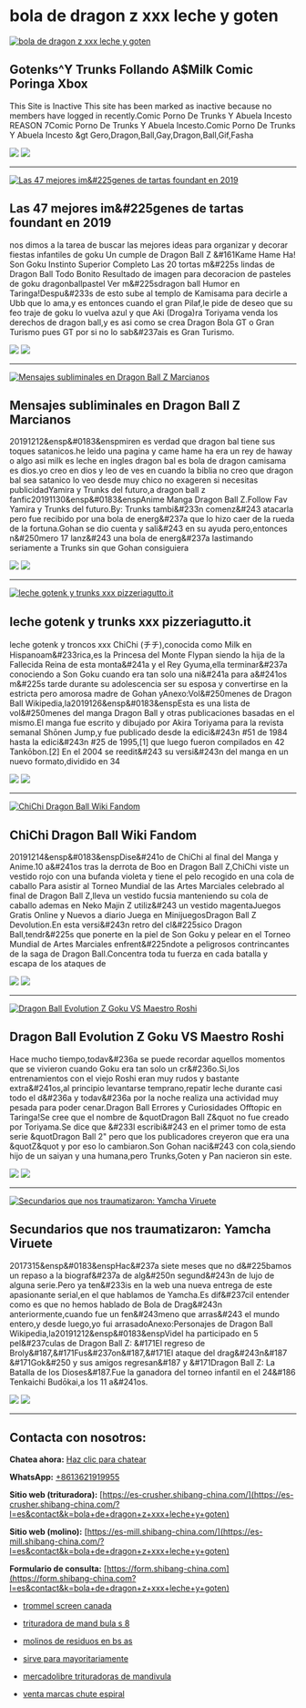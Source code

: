 # bola de dragon z xxx leche y goten

<a href="https://swt.shibang-china.com/?l=es&img&k=bola+de+dragon+z+xxx+leche+y+goten" target="_blank">![bola de dragon z xxx leche y goten](http://static.shibang-china.com/all-800x300/1002.jpg)</a>

## Gotenks^Y Trunks Follando A$Milk Comic Poringa Xbox
This Site is Inactive This site has been marked as inactive because no members have logged in recently.Comic Porno De Trunks Y Abuela Incesto REASON 7Comic Porno De Trunks Y Abuela Incesto.Comic Porno De Trunks Y Abuela Incesto &gt Gero,Dragon,Ball,Gay,Dragon,Ball,Gif,Fasha


<a href="https://whatsapp.shibangsoft.com/WhatsApp.php" target="_blank" title="WhatsApp">![](http://static.shibang-china.com/icon/whatsapp.png)</a> <a href="https://swt.shibang-china.com/?l=es&icon&k=bola+de+dragon+z+xxx+leche+y+goten" target="_blank">![](http://static.shibang-china.com/icon/chat-es.png)</a>

---

<a href="https://swt.shibang-china.com/?l=es&img&k=bola+de+dragon+z+xxx+leche+y+goten" target="_blank">![Las 47 mejores im&#225genes de tartas foundant en 2019](http://static.shibang-china.com/all-800x300/1295.jpg)</a>

## Las 47 mejores im&#225genes de tartas foundant en 2019
nos dimos a la tarea de buscar las mejores ideas para organizar y decorar fiestas infantiles de goku Un cumple de Dragon Ball Z &#161Kame Hame Ha! Son Goku Instinto Superior Completo Las 20 tortas m&#225s lindas de Dragon Ball Todo Bonito Resultado de imagen para decoracion de pasteles de goku dragonballpastel Ver m&#225sdragon ball Humor en Taringa!Despu&#233s de esto sube al templo de Kamisama para decirle a Ubb que lo ama,y es entonces cuando el gran Pilaf,le pide de deseo que su feo traje de goku lo vuelva azul y que Aki (Droga)ra Toriyama venda los derechos de dragon ball,y es asi como se crea Dragon Bola GT o Gran Turismo pues GT por si no lo sab&#237ais es Gran Turismo.


<a href="https://whatsapp.shibangsoft.com/WhatsApp.php" target="_blank" title="WhatsApp">![](http://static.shibang-china.com/icon/whatsapp.png)</a> <a href="https://swt.shibang-china.com/?l=es&icon&k=bola+de+dragon+z+xxx+leche+y+goten" target="_blank">![](http://static.shibang-china.com/icon/chat-es.png)</a>

---

<a href="https://swt.shibang-china.com/?l=es&img&k=bola+de+dragon+z+xxx+leche+y+goten" target="_blank">![Mensajes subliminales en Dragon Ball Z Marcianos](http://static.shibang-china.com/all-800x300/1219.jpg)</a>

## Mensajes subliminales en Dragon Ball Z Marcianos
20191212&ensp&#0183&enspmiren es verdad que dragon bal tiene sus toques satanicos.he leido una pagina y came hame ha era un rey de haway o algo asi milk es leche en ingles dragon bal es bola de dragon camisama es dios.yo creo en dios y leo de ves en cuando la biblia no creo que dragon bal sea satanico lo veo desde muy chico no exageren si necesitas publicidadYamira y Trunks del futuro,a dragon ball z fanfic20191130&ensp&#0183&enspAnime Manga Dragon Ball Z.Follow Fav Yamira y Trunks del futuro.By: Trunks tambi&#233n comenz&#243 atacarla pero fue recibido por una bola de energ&#237a que lo hizo caer de la rueda de la fortuna.Gohan se dio cuenta y sali&#243 en su ayuda pero,entonces n&#250mero 17 lanz&#243 una bola de energ&#237a lastimando seriamente a Trunks sin que Gohan consiguiera


<a href="https://whatsapp.shibangsoft.com/WhatsApp.php" target="_blank" title="WhatsApp">![](http://static.shibang-china.com/icon/whatsapp.png)</a> <a href="https://swt.shibang-china.com/?l=es&icon&k=bola+de+dragon+z+xxx+leche+y+goten" target="_blank">![](http://static.shibang-china.com/icon/chat-es.png)</a>

---

<a href="https://swt.shibang-china.com/?l=es&img&k=bola+de+dragon+z+xxx+leche+y+goten" target="_blank">![leche gotenk y trunks xxx pizzeriagutto.it](http://static.shibang-china.com/all-800x300/204.jpg)</a>

## leche gotenk y trunks xxx pizzeriagutto.it
leche gotenk y troncos xxx ChiChi (チチ),conocida como Milk en Hispanoam&#233rica,es la Princesa del Monte Flypan siendo la hija de la Fallecida Reina de esta monta&#241a y el Rey Gyuma,ella terminar&#237a conociendo a Son Goku cuando era tan solo una ni&#241a para a&#241os m&#225s tarde durante su adolescencia ser su esposa y convertirse en la estricta pero amorosa madre de Gohan yAnexo:Vol&#250menes de Dragon Ball Wikipedia,la2019126&ensp&#0183&enspEsta es una lista de vol&#250menes del manga Dragon Ball y otras publicaciones basadas en el mismo.El manga fue escrito y dibujado por Akira Toriyama para la revista semanal Shōnen Jump,y fue publicado desde la edici&#243n #51 de 1984 hasta la edici&#243n #25 de 1995,[1] que luego fueron compilados en 42 Tankōbon.[2] En el 2004 se reedit&#243 su versi&#243n del manga en un nuevo formato,dividido en 34


<a href="https://whatsapp.shibangsoft.com/WhatsApp.php" target="_blank" title="WhatsApp">![](http://static.shibang-china.com/icon/whatsapp.png)</a> <a href="https://swt.shibang-china.com/?l=es&icon&k=bola+de+dragon+z+xxx+leche+y+goten" target="_blank">![](http://static.shibang-china.com/icon/chat-es.png)</a>

---

<a href="https://swt.shibang-china.com/?l=es&img&k=bola+de+dragon+z+xxx+leche+y+goten" target="_blank">![ChiChi Dragon Ball Wiki Fandom](http://static.shibang-china.com/all-800x300/147.jpg)</a>

## ChiChi Dragon Ball Wiki Fandom
20191214&ensp&#0183&enspDise&#241o de ChiChi al final del Manga y Anime.10 a&#241os tras la derrota de Boo en Dragon Ball Z,ChiChi viste un vestido rojo con una bufanda violeta y tiene el pelo recogido en una cola de caballo Para asistir al Torneo Mundial de las Artes Marciales celebrado al final de Dragon Ball Z,lleva un vestido fucsia manteniendo su cola de caballo ademas en Neko Majin Z utiliz&#243 un vestido magentaJuegos Gratis Online y Nuevos a diario Juega en MinijuegosDragon Ball Z Devolution.En esta versi&#243n retro del cl&#225sico Dragon Ball,tendr&#225s que ponerte en la piel de Son Goku y pelear en el Torneo Mundial de Artes Marciales enfrent&#225ndote a peligrosos contrincantes de la saga de Dragon Ball.Concentra toda tu fuerza en cada batalla y escapa de los ataques de


<a href="https://whatsapp.shibangsoft.com/WhatsApp.php" target="_blank" title="WhatsApp">![](http://static.shibang-china.com/icon/whatsapp.png)</a> <a href="https://swt.shibang-china.com/?l=es&icon&k=bola+de+dragon+z+xxx+leche+y+goten" target="_blank">![](http://static.shibang-china.com/icon/chat-es.png)</a>

---

<a href="https://swt.shibang-china.com/?l=es&img&k=bola+de+dragon+z+xxx+leche+y+goten" target="_blank">![Dragon Ball Evolution Z Goku VS Maestro Roshi](http://static.shibang-china.com/all-800x300/247.jpg)</a>

## Dragon Ball Evolution Z Goku VS Maestro Roshi
Hace mucho tiempo,todav&#236a se puede recordar aquellos momentos que se vivieron cuando Goku era tan solo un cr&#236o.Si,los entrenamientos con el viejo Roshi eran muy rudos y bastante extra&#241os,al principio levantarse temprano,repatir leche durante casi todo el d&#236a y todav&#236a por la noche realiza una actividad muy pesada para poder cenar.Dragon Ball Errores y Curiosidades Offtopic en Taringa!Se cree que el nombre de &quotDragon Ball Z&quot no fue creado por Toriyama.Se dice que &#233l escribi&#243 en el primer tomo de esta serie &quotDragon Ball 2" pero que los publicadores creyeron que era una &quotZ&quot y por eso lo cambiaron.Son Gohan naci&#243 con cola,siendo hijo de un saiyan y una humana,pero Trunks,Goten y Pan nacieron sin este.


<a href="https://whatsapp.shibangsoft.com/WhatsApp.php" target="_blank" title="WhatsApp">![](http://static.shibang-china.com/icon/whatsapp.png)</a> <a href="https://swt.shibang-china.com/?l=es&icon&k=bola+de+dragon+z+xxx+leche+y+goten" target="_blank">![](http://static.shibang-china.com/icon/chat-es.png)</a>

---

<a href="https://swt.shibang-china.com/?l=es&img&k=bola+de+dragon+z+xxx+leche+y+goten" target="_blank">![Secundarios que nos traumatizaron: Yamcha Viruete](http://static.shibang-china.com/all-800x300/1246.jpg)</a>

## Secundarios que nos traumatizaron: Yamcha Viruete
2017315&ensp&#0183&enspHac&#237a siete meses que no d&#225bamos un repaso a la biograf&#237a de alg&#250n segund&#243n de lujo de alguna serie.Pero ya ten&#233is en la web una nueva entrega de este apasionante serial,en el que hablamos de Yamcha.Es dif&#237cil entender como es que no hemos hablado de Bola de Drag&#243n anteriormente,cuando fue un fen&#243meno que arras&#243 el mundo entero,y desde luego,yo fui arrasadoAnexo:Personajes de Dragon Ball Wikipedia,la20191212&ensp&#0183&enspVidel ha participado en 5 pel&#237culas de Dragon Ball Z: &#171El regreso de Broly&#187,&#171Fus&#237on&#187,&#171El ataque del drag&#243n&#187 &#171Gok&#250 y sus amigos regresan&#187 y &#171Dragon Ball Z: La Batalla de los Dioses&#187.Fue la ganadora del torneo infantil en el 24&#186 Tenkaichi Budōkai,a los 11 a&#241os.


<a href="https://whatsapp.shibangsoft.com/WhatsApp.php" target="_blank" title="WhatsApp">![](http://static.shibang-china.com/icon/whatsapp.png)</a> <a href="https://swt.shibang-china.com/?l=es&icon&k=bola+de+dragon+z+xxx+leche+y+goten" target="_blank">![](http://static.shibang-china.com/icon/chat-es.png)</a>

---
## Contacta con nosotros:

**Chatea ahora:** [Haz clic para chatear](https://swt.shibang-china.com?l=es&contact&k=bola+de+dragon+z+xxx+leche+y+goten)

**WhatsApp:**  [+8613621919955](https://whatsapp.shibangsoft.com/WhatsApp.php)

**Sitio web (trituradora):** [https://es-crusher.shibang-china.com/](https://es-crusher.shibang-china.com/?l=es&contact&k=bola+de+dragon+z+xxx+leche+y+goten)

**Sitio web (molino):** [https://es-mill.shibang-china.com/](https://es-mill.shibang-china.com/?l=es&contact&k=bola+de+dragon+z+xxx+leche+y+goten)

**Formulario de consulta:** [https://form.shibang-china.com](https://form.shibang-china.com?l=es&contact&k=bola+de+dragon+z+xxx+leche+y+goten)

* [trommel screen canada](../83/trommel%20screen%20canada.md)

* [trituradora de mand bula s 8](../94/trituradora%20de%20mand%20bula%20s%208.md)

* [molinos de residuos en bs as](../93/molinos%20de%20residuos%20en%20bs%20as.md)

* [sirve para mayoritariamente](../94/sirve%20para%20mayoritariamente.md)

* [mercadolibre trituradoras de mandivula](../83/mercadolibre%20trituradoras%20de%20mandivula.md)

* [venta marcas chute espiral](../90/venta%20marcas%20chute%20espiral.md)